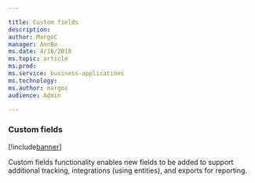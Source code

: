 ```yaml
---

title: Custom fields
description: 
author: MargoC
manager: AnnBe
ms.date: 4/16/2018
ms.topic: article
ms.prod: 
ms.service: business-applications
ms.technology: 
ms.author: margoc
audience: Admin

---
```

### Custom fields

[!include[banner](../../includes/banner.md)]




Custom fields functionality enables new fields to be added to support additional
tracking, integrations (using entities), and exports for reporting.
